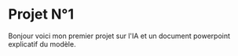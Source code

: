 # Projet N°1 
Bonjour voici mon premier projet sur l'IA et un document powerpoint explicatif du modèle.
